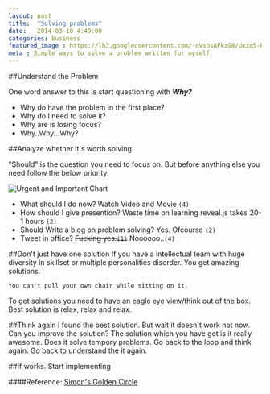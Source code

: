 ```yaml
---
layout: post
title:  "Solving problems"
date:   2014-03-10 4:49:00
categories: business
featured_image : https://lh3.googleusercontent.com/-oVsbsAPkzG8/Uxzq5-PhESI/AAAAAAAAJtk/Fje3BDCGoZY/w400-h300-no/drabs2.png
meta : Simple ways to solve a problem written for myself
---
```


##Understand the Problem

One word answer to this is start questioning with _***Why?***_

+ Why do have the problem in the first place?
+ Why do I need to solve it?
+ Why are is losing focus?
+ Why..Why...Why?

##Analyze whether it's worth solving

"Should" is the question you need to focus on. But before anything else you need follow the below priority.

![Urgent and Important Chart](https://lh3.googleusercontent.com/-0mGi8jPFQk4/Uxztwl6sRBI/AAAAAAAAJt4/gh5Fuxe3nt0/w570-h410-no/covey-time-management-matrix.001.001.png)

+ What should I do now? Watch Video and Movie `(4)`
+ How should I give presention? Waste time on learning reveal.js takes 20-1 hours `(2)`
+ Should Write a blog on problem solving? Yes. Ofcourse `(2)`
+ Tweet in office? <strike>Fucking yes.`(1)`</strike> Noooooo..`(4)`


##Don't just have one solution
If you have a intellectual team with huge diversity in skillset or multiple personalities disorder.
You get amazing solutions.

	You can't pull your own chair while sitting on it.

To get solutions you need to have an eagle eye view/think out of the box.
Best solution is relax, relax and relax.


##Think again
I found the best solution. But wait it doesn't work not now. Can you improve the solution?
The solution which you have got is it really awesome. Does it solve tempory problems.
Go back to the loop and think again. Go back to understand the it again.


##If works. Start implementing

####Reference:
[Simon's Golden Circle](https://www.youtube.com/watch?v=u4ZoJKF_VuA)